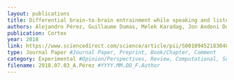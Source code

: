 ```yaml
---
layout: publications
title: Differential brain-to-brain entrainment while speaking and listening in native and foreign languages
authors: Alejandro Pérez, Guillaume Dumas, Melek Karadag, Jon Andoni Duñabeitia
publication: Cortex
year: 2018
link: https://www.sciencedirect.com/science/article/pii/S0010945218304052
type: Journal Paper #Journal Paper, Preprint, Book/Chapter, Comment
category: Experimental #Opinion/Perspectives, Review, Computational, Social Cognitive and Affective Neuroscience, Experimental
filename: 2018.07.03_A.Pérez #YYYY.MM.DD_F.Author
---
```

